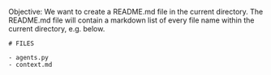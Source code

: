 Objective: We want to create a README.md file in the current directory. The README.md file will contain a markdown list of every file name within the current directory, e.g. below.

```
# FILES

- agents.py
- context.md
```
